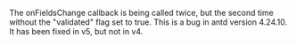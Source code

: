 The onFieldsChange callback is being called twice, but the second time without the "validated" flag set to true. This is a bug in antd version 4.24.10. It has been fixed in v5, but not in v4.
